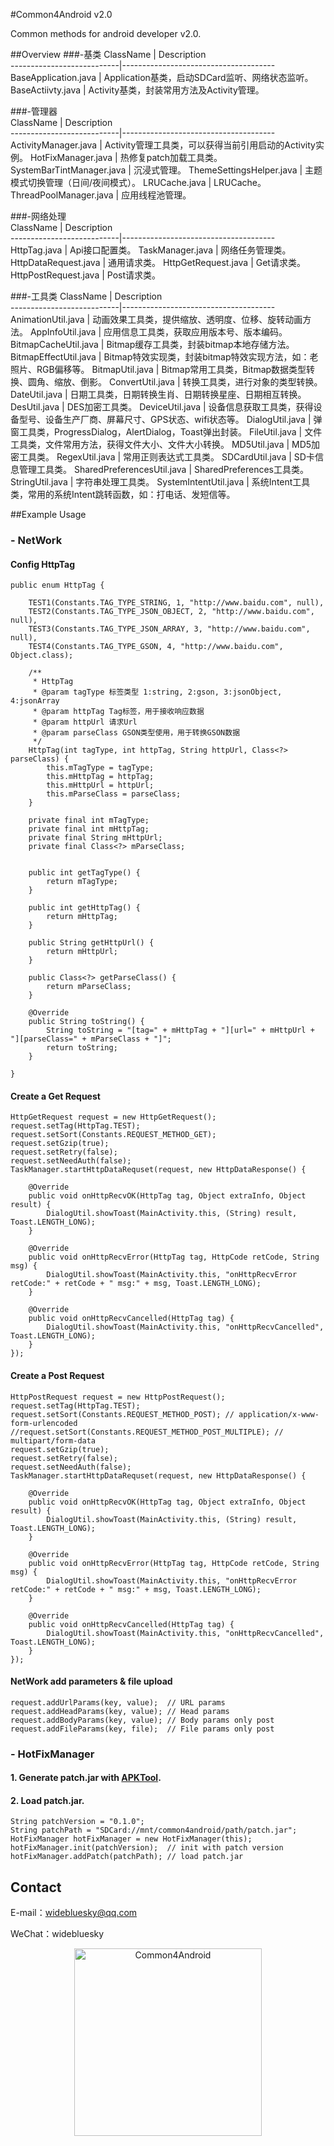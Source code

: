 #Common4Android v2.0

  Common methods for android developer v2.0.

##Overview
###-基类
ClassName                  | Description  
---------------------------|--------------------------------------
BaseApplication.java       | Application基类，启动SDCard监听、网络状态监听。
BaseActiivty.java          | Activity基类，封装常用方法及Activity管理。

###-管理器                       
ClassName                  | Description  
---------------------------|--------------------------------------
ActivityManager.java       | Activity管理工具类，可以获得当前引用启动的Activity实例。
HotFixManager.java         | 热修复patch加载工具类。
SystemBarTintManager.java  | 沉浸式管理。
ThemeSettingsHelper.java   | 主题模式切换管理（日间/夜间模式）。
LRUCache.java              | LRUCache。
ThreadPoolManager.java     | 应用线程池管理。

###-网络处理                       
ClassName                  | Description  
---------------------------|--------------------------------------
HttpTag.java               | Api接口配置类。
TaskManager.java           | 网络任务管理类。
HttpDataRequest.java       | 通用请求类。
HttpGetRequest.java        | Get请求类。
HttpPostRequest.java       | Post请求类。

###-工具类
ClassName                  | Description  
---------------------------|--------------------------------------
AnimationUtil.java         | 动画效果工具类，提供缩放、透明度、位移、旋转动画方法。
AppInfoUtil.java           | 应用信息工具类，获取应用版本号、版本编码。
BitmapCacheUtil.java       | Bitmap缓存工具类，封装bitmap本地存储方法。
BitmapEffectUtil.java      | Bitmap特效实现类，封装bitmap特效实现方法，如：老照片、RGB偏移等。
BitmapUtil.java            | Bitmap常用工具类，Bitmap数据类型转换、圆角、缩放、倒影。
ConvertUtil.java           | 转换工具类，进行对象的类型转换。
DateUtil.java              | 日期工具类，日期转换生肖、日期转换星座、日期相互转换。
DesUtil.java               | DES加密工具类。
DeviceUtil.java            | 设备信息获取工具类，获得设备型号、设备生产厂商、屏幕尺寸、GPS状态、wifi状态等。 
DialogUtil.java            | 弹窗工具类，ProgressDialog，AlertDialog，Toast弹出封装。
FileUtil.java              | 文件工具类，文件常用方法，获得文件大小、文件大小转换。
MD5Util.java               | MD5加密工具类。
RegexUtil.java             | 常用正则表达式工具类。
SDCardUtil.java            | SD卡信息管理工具类。
SharedPreferencesUtil.java | SharedPreferences工具类。 
StringUtil.java            | 字符串处理工具类。
SystemIntentUtil.java      | 系统Intent工具类，常用的系统Intent跳转函数，如：打电话、发短信等。 

##Example Usage

### - NetWork
#### Config HttpTag
	public enum HttpTag {

		TEST1(Constants.TAG_TYPE_STRING, 1, "http://www.baidu.com", null),
		TEST2(Constants.TAG_TYPE_JSON_OBJECT, 2, "http://www.baidu.com", null),
		TEST3(Constants.TAG_TYPE_JSON_ARRAY, 3, "http://www.baidu.com", null),
		TEST4(Constants.TAG_TYPE_GSON, 4, "http://www.baidu.com", Object.class);

		/**
		 * HttpTag
		 * @param tagType 标签类型 1:string, 2:gson, 3:jsonObject, 4:jsonArray
		 * @param httpTag Tag标签，用于接收响应数据
		 * @param httpUrl 请求Url
		 * @param parseClass GSON类型使用，用于转换GSON数据
		 */
		HttpTag(int tagType, int httpTag, String httpUrl, Class<?> parseClass) {
			this.mTagType = tagType;
			this.mHttpTag = httpTag;
			this.mHttpUrl = httpUrl;
			this.mParseClass = parseClass;
		}

		private final int mTagType;
		private final int mHttpTag;
		private final String mHttpUrl;
		private final Class<?> mParseClass;


		public int getTagType() {
			return mTagType;
		}

		public int getHttpTag() {
			return mHttpTag;
		}

		public String getHttpUrl() {
			return mHttpUrl;
		}

		public Class<?> getParseClass() {
			return mParseClass;
		}

		@Override
		public String toString() {
			String toString = "[tag=" + mHttpTag + "][url=" + mHttpUrl + "][parseClass=" + mParseClass + "]";
			return toString;
		}

	}
#### Create a Get Request
	HttpGetRequest request = new HttpGetRequest();
	request.setTag(HttpTag.TEST);
	request.setSort(Constants.REQUEST_METHOD_GET);
	request.setGzip(true);
	request.setRetry(false);
	request.setNeedAuth(false);
	TaskManager.startHttpDataRequset(request, new HttpDataResponse() {
			
		@Override
		public void onHttpRecvOK(HttpTag tag, Object extraInfo, Object result) {
			DialogUtil.showToast(MainActivity.this, (String) result, Toast.LENGTH_LONG);
		}
			
		@Override
		public void onHttpRecvError(HttpTag tag, HttpCode retCode, String msg) {
			DialogUtil.showToast(MainActivity.this, "onHttpRecvError retCode:" + retCode + " msg:" + msg, Toast.LENGTH_LONG);
		}
			
		@Override
		public void onHttpRecvCancelled(HttpTag tag) {
			DialogUtil.showToast(MainActivity.this, "onHttpRecvCancelled", Toast.LENGTH_LONG);
		}
	});
	
#### Create a Post Request
	HttpPostRequest request = new HttpPostRequest();
	request.setTag(HttpTag.TEST);
	request.setSort(Constants.REQUEST_METHOD_POST); // application/x-www-form-urlencoded
	//request.setSort(Constants.REQUEST_METHOD_POST_MULTIPLE); // multipart/form-data
	request.setGzip(true);
	request.setRetry(false);
	request.setNeedAuth(false);
	TaskManager.startHttpDataRequset(request, new HttpDataResponse() {
			
		@Override
		public void onHttpRecvOK(HttpTag tag, Object extraInfo, Object result) {
			DialogUtil.showToast(MainActivity.this, (String) result, Toast.LENGTH_LONG);
		}
			
		@Override
		public void onHttpRecvError(HttpTag tag, HttpCode retCode, String msg) {
			DialogUtil.showToast(MainActivity.this, "onHttpRecvError retCode:" + retCode + " msg:" + msg, Toast.LENGTH_LONG);
		}
			
		@Override
		public void onHttpRecvCancelled(HttpTag tag) {
			DialogUtil.showToast(MainActivity.this, "onHttpRecvCancelled", Toast.LENGTH_LONG);
		}
	});

#### NetWork add parameters & file upload

	request.addUrlParams(key, value);  // URL params
	request.addHeadParams(key, value); // Head params
	request.addBodyParams(key, value); // Body params only post
	request.addFileParams(key, file);  // File params only post
  
### - HotFixManager

#### 1. Generate patch.jar with [APKTool](https://github.com/widebluesky/Common4Android-APKTool#patch操作热更新补丁生成).
#### 2. Load patch.jar.

	String patchVersion = "0.1.0";
	String patchPath = "SDCard://mnt/common4android/path/patch.jar";
	HotFixManager hotFixManager = new HotFixManager(this);
	hotFixManager.init(patchVersion);  // init with patch version
	hotFixManager.addPatch(patchPath); // load patch.jar
	
## Contact

  E-mail：widebluesky@qq.com
  
  WeChat：widebluesky
  
<p align="center" >
  <img width="300" height="300" src="https://raw.githubusercontent.com/widebluesky/Common4Android/master/wechat_qrcode.jpg" alt="Common4Android" title="Common4Android">
</p>
  
  
